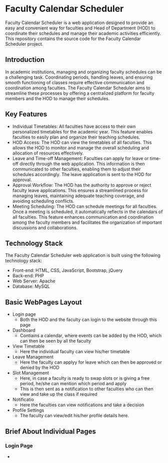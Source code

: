 # Faculty Calendar Scheduler

Faculty Calendar Scheduler is a web application designed to provide an easy and convenient way for faculties and Head of Department (HOD) to coordinate their schedules and manage their academic activities efficiently. This repository contains the source code for the Faculty Calendar Scheduler project.

## Introduction
In academic institutions, managing and organizing faculty schedules can be a challenging task. Coordinating periods, handling leaves, and ensuring smooth functioning of classes require effective communication and coordination among faculties. The Faculty Calendar Scheduler aims to streamline these processes by offering a centralized platform for faculty members and the HOD to manage their schedules.

## Key Features
- Individual Timetables: All faculties have access to their own personalized timetables for the academic year. This feature enables faculties to easily plan and organize their teaching schedules.
- HOD Access: The HOD can view the timetables of all faculties. This allows the HOD to monitor and manage the overall scheduling and allocation of resources effectively.
- Leave and Time-off Management: Faculties can apply for leave or time-off directly through the web application. This information is then communicated to other faculties, enabling them to adjust their schedules accordingly. The leave application is sent to the HOD for approval.
- Approval Workflow: The HOD has the authority to approve or reject faculty leave applications. This ensures a streamlined process for managing leaves, maintaining adequate teaching coverage, and avoiding scheduling conflicts.
- Meeting Scheduling: The HOD can schedule meetings for all faculties. Once a meeting is scheduled, it automatically reflects in the calendars of all faculties. This feature enhances communication and coordination among the faculty members and facilitates the organization of important discussions and collaborations.

## Technology Stack
The Faculty Calendar Scheduler web application is built using the following technology stack:

- Front-end: HTML, CSS, JavaScript, Bootstrap, jQuery
- Back-end: PHP
- Web Server: Apache
- Database: MySQL

## Basic WebPages Layout
- Login page
  - Both the HOD and the faculty can login to the website through this page
- Dashboard
  - Contiains a calendar, where events can be added by the HOD, which can then be seen by all the faculty
- View Timetable
  - Here the individual faculty can view his/her timetable
- Leave Management
  - Here the faculty can applyy for leave which can then be approved or denied by the HOD
- Slot Management
  - Here, in case a faculty is ready to swap slots or is giving a free period, he/she can mention which period and apply
  - This is then sent as a notification to other faculties who can then view and take up the class if required
- Notificatio
  - Here the faculties can view notifications and take a decision
- Profile Settings
  - The faculty can view/edit his/her profile details here.



## Brief About Individual Pages
### Login Page
- 
